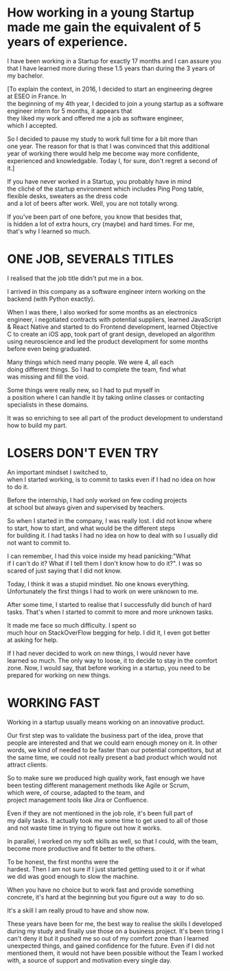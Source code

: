 # How working in a young Startup made me gain the equivalent of 5 years of experience.

I have been working in a Startup for exactly 17 months and I can assure you that I have learned more during these 1.5 years than during the 3 years of my bachelor.

[To explain the context, in 2016, I decided to start an engineering degree at ESEO in France. In the beginning of my 4th year, I decided to join a young startup as a software engineer intern for 5 months, it appears that they liked my work and offered me a job as software engineer, which I accepted.

So I decided to pause my study to work full time for a bit more than one year. The reason for that is that I was convinced that this additional year of working there would help me become way more confidente, experienced and knowledgable. Today I, for sure, don't regret a second of it.]

If you have never worked in a Startup, you probably have in mind the cliché of the startup environment which includes Ping Pong table, flexible desks, sweaters as the dress code and a lot of beers after work. Well, you are not totally wrong.

If you've been part of one before, you know that besides that, is hidden a lot of extra hours, cry (maybe) and hard times. For me, that's why I learned so much.

# ONE JOB, SEVERALS TITLES

I realised that the job title didn't put me in a box.

I arrived in this company as a software engineer intern working on the backend (with Python exactly).

When I was there, I also worked for some months as an electronics engineer, i negotiated contracts with potential suppliers, learned JavaScript & React Native and started to do Frontend development, learned Objective C to create an iOS app, took part of grant design, developed an algorithm using neuroscience and led the product development for some months before even being graduated.

Many things which need many people. We were 4, all each doing different things. So I had to complete the team, find what was missing and fill the void. 

Some things were really new, so I had to put myself in a position where I can handle it by taking online classes or contacting specialists in these domains.

It was so enriching to see all part of the product development to understand how to build my part.

# LOSERS DON'T EVEN TRY

An important mindset I switched to, when I started working, is to commit to tasks even if I had no idea on how to do it.

Before the internship, I had only worked on few coding projects at school but always given and supervised by teachers.

So when I started in the company, I was really lost. I did not know where to start, how to start, and what would be the different steps for building it. I had tasks I had no idea on how to deal with so I usually did not want to commit to.

I can remember, I had this voice inside my head panicking:"What if I can't do it? What if I tell them I don't know how to do it?". I was so scared of just saying that I did not know.

Today, I think it was a stupid mindset. No one knows everything. Unfortunately the first things I had to work on were unknown to me. 

After some time, I started to realise that I successfully did bunch of hard tasks. That's when I started to commit to more and more unknown tasks. 

It made me face so much difficulty. I spent so much hour on StackOverFlow begging for help. I did it, I even got better at asking for help. 

If I had never decided to work on new things, I would never have learned so much. The only way to loose, it to decide to stay in the comfort zone. Now, I would say, that before working in a startup, you need to be prepared for working on new things.

# **WORKING FAST**

Working in a startup usually means working on an innovative product.

Our first step was to validate the business part of the idea, prove that people are interested and that we could earn enough money on it. In other words, we kind of needed to be faster than our potential competitors, but at the same time, we could not really present a bad product which would not attract clients.

So to make sure we produced high quality work, fast enough we have been testing different management methods like Agile or Scrum, which were, of course, adapted to the team, and project management tools like Jira or Confluence.

Even if they are not mentioned in the job role, it's been full part of my daily tasks. It  actually took me some time to get used to all of those and not waste time in trying to figure out how it works.

In parallel, I worked on my soft skills as well, so that I could, with the team, become more productive and fit better to the others.

To be honest, the first months were the hardest. Then I am not sure if I just started getting used to it or if what we did was good enough to slow the machine.

When you have no choice but to work fast and provide something concrete, it's hard at the beginning but you figure out a way  to do so.

It's a skill I am really proud to have and show now.

These years have been for me, the best way to realise the skills I developed during my study and finally use those on a business project. It's been tiring I can't deny it but it pushed me so out of my comfort zone than I learned unexpected things, and gained confidence for the future. Even if I did not mentioned them, it would not have been possible without the Team I worked with, a source of support and motivation every single day.